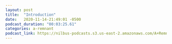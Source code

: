```yaml
---
layout: post
title:  "Introduction"
date:   2020-11-14-21:49:01 -0500
podcast_duration: "00:03:25.61"
categories: a-remnant
podcast_link: https://nilbus-podcasts.s3.us-east-2.amazonaws.com/A+Remnant+Shall+Return/00+Introduction+.mp3
---
```

